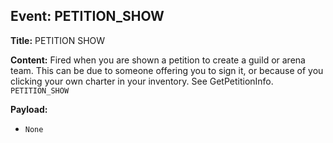 ## Event: PETITION_SHOW

**Title:** PETITION SHOW

**Content:**
Fired when you are shown a petition to create a guild or arena team. This can be due to someone offering you to sign it, or because of you clicking your own charter in your inventory. See GetPetitionInfo.
`PETITION_SHOW`

**Payload:**
- `None`